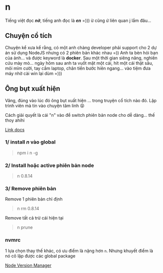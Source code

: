 # n
Tiếng việt đọc ***nờ***, tiếng anh đọc là ***en*** =))) ừ cũng ứ liên quan j lắm đâu...

## Chuyện cổ tích 
Chuyện kể xưa kể rằng, có một anh chàng developer phải support cho 2 dự án sử dụng NodeJS nhưng có 2 phiên bản khác nhau =)) Anh ta bèn hỏi bạn của ảnh... và được keyword là **docker**.  Sau một thời gian siêng năng, nghiên cứu mày mò... ngày hôm sau anh ta vuốt mặt một cái, hít một cái thật sâu, môi mỉm cười, tay cầm laptop, chân tiến bước hiên ngang... vào tiệm đưa máy nhờ cài win lại dùm =))) 

## Ông bụt xuất hiện 
Vâng, đúng vào lúc đó ông bụt xuất hiện ... trong truyện cổ tích nào đó. Lập trình viên mà tin vào chuyện tâm linh :stuck_out_tongue_closed_eyes:

Cách giải quyết là cái "n" vào để switch phiên bản node cho dễ dàng... thế thoy ahihi

[Link docs](https://www.npmjs.com/package/n)

### 1/ install ***n*** vào global
> npm i n -g

### 2/ Install hoặc active phiên bản node  
> n 0.8.14

### 3/ Remove phiên bản 

Remove 1 phiên bản chỉ định 

> n rm 0.8.14

Remove tất cả trừ cái hiện tại

> n prune


### nvmrc

1 lựa chọn thay thế khác, có ưu điểm là nặng hơn `n`. Nhưng khuyết điểm là nó cô lập được các global package 

[Node Version Manager](https://github.com/nvm-sh/nvm#nvmrc)







